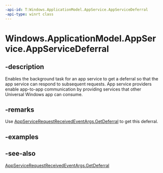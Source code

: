 ```yaml
---
-api-id: T:Windows.ApplicationModel.AppService.AppServiceDeferral
-api-type: winrt class
---
```


<!-- Class syntax.
public class AppServiceDeferral : Windows.ApplicationModel.AppService.IAppServiceDeferral
-->

# Windows.ApplicationModel.AppService.AppServiceDeferral

## -description
Enables the background task for an app service to get a deferral so that the app service can respond to subsequent requests. App service providers enable app-to-app communication by providing services that other Universal Windows app can consume.

## -remarks
Use [AppServiceRequestReceivedEventArgs.GetDeferral](appservicerequestreceivedeventargs_getdeferral.md) to get this deferral.

## -examples

## -see-also
[AppServiceRequestReceivedEventArgs.GetDeferral](appservicerequestreceivedeventargs_getdeferral.md)